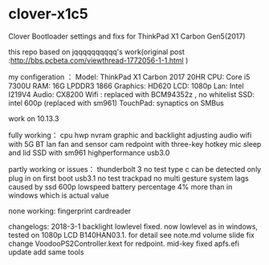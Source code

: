 # clover-x1c5
Clover Bootloader settings and fixs for ThinkPad X1 Carbon Gen5(2017) 

this repo based on jqqqqqqqqqq's work(original post :http://bbs.pcbeta.com/viewthread-1772056-1-1.html )

my configeration ：
Model:       ThinkPad X1 Carbon 2017  20HR
CPU:          Core i5 7300U
RAM:          16G LPDDR3 1866
Graphics:    HD620
LCD:           1080p
Lan:             Intel I219V4
Audio:         CX8200
Wifi :           replaced with BCM94352z , no whitelist
SSD:           intel 600p (replaced with sm961)
TouchPad:  synaptics on SMBus

work on 10.13.3

fully working：
cpu hwp
nvram
graphic  and backlight adjusting
audio
wifi with 5G
BT
lan
fan and sensor
cam
redpoint with three-key
hotkey
mic
sleep  and lid
SSD with sm961 highperformance
usb3.0


partly working or issues：
thunderbolt 3 no test
type c can be detected only plug in on first boot
usb3.1 no test
trackpad no multi gesture
system lags caused by ssd 600p lowspeed
battery percentage 4% more than in windows which is actual value

none working:
fingerprint
cardreader

changelogs:
2018-3-1
backlight lowlevel fixed. now lowlevel as in windows, tested on 1080p LCD B140HAN03.1. for detail see note.md
volume slide fix
change VoodooPS2Controller.kext for redpoint. mid-key fixed
apfs.efi update
add same tools


